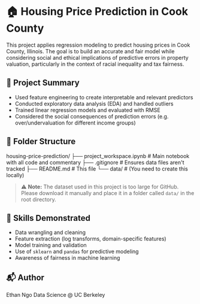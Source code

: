 # 🏠 Housing Price Prediction in Cook County

This project applies regression modeling to predict housing prices in Cook County, Illinois. The goal is to build an accurate and fair model while considering social and ethical implications of predictive errors in property valuation, particularly in the context of racial inequality and tax fairness.

## 📌 Project Summary

- Used feature engineering to create interpretable and relevant predictors
- Conducted exploratory data analysis (EDA) and handled outliers
- Trained linear regression models and evaluated with RMSE
- Considered the social consequences of prediction errors (e.g. over/undervaluation for different income groups)

## 📁 Folder Structure

housing-price-prediction/
├── project_workspace.ipynb # Main notebook with all code and commentary
├── .gitignore # Ensures data files aren't tracked
├── README.md # This file
└── data/ # (You need to create this locally)
> ⚠️ **Note:** The dataset used in this project is too large for GitHub. Please download it manually and place it in a folder called `data/` in the root directory.

## 🧠 Skills Demonstrated

- Data wrangling and cleaning
- Feature extraction (log transforms, domain-specific features)
- Model training and validation
- Use of `sklearn` and `pandas` for predictive modeling
- Awareness of fairness in machine learning

## 📬 Author
Ethan Ngo
Data Science @ UC Berkeley

